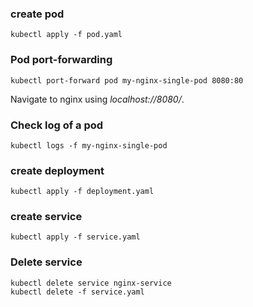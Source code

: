 ### create pod

```
kubectl apply -f pod.yaml
```

### Pod port-forwarding

```
kubectl port-forward pod my-nginx-single-pod 8080:80
```

Navigate to nginx using *localhost://8080/*.

### Check log of a pod 

```
kubectl logs -f my-nginx-single-pod
```

### create deployment 

```
kubectl apply -f deployment.yaml
```

### create service 

```
kubectl apply -f service.yaml
```

### Delete service

```
kubectl delete service nginx-service
kubectl delete -f service.yaml
```